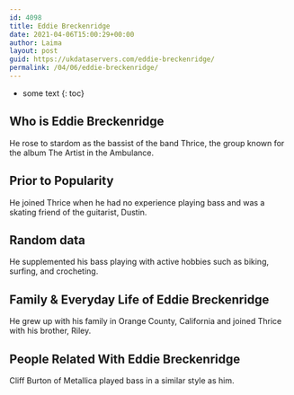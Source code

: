 ```yaml
---
id: 4098
title: Eddie Breckenridge
date: 2021-04-06T15:00:29+00:00
author: Laima
layout: post
guid: https://ukdataservers.com/eddie-breckenridge/
permalink: /04/06/eddie-breckenridge/
---
```


* some text
{: toc}


## Who is Eddie Breckenridge
                  
                  
                  
He rose to stardom as the bassist of the band Thrice, the group known for the album The Artist in the Ambulance.
                  
              
            
              
            
                
                
                
## Prior to Popularity
                  
                  
                  
He joined Thrice when he had no experience playing bass and was a skating friend of the guitarist, Dustin.
                  
              
            
              
            
                
                
                
## Random data
                  
                  
                  
He supplemented his bass playing with active hobbies such as biking, surfing, and crocheting.
                  
              
            
              
            
                
                
                
## Family & Everyday Life of Eddie Breckenridge
                  
                  
                  
He grew up with his family in Orange County, California and joined Thrice with his brother, Riley.
                  
              
            
              
            
                
                
                
## People Related With Eddie Breckenridge
                  
                  
                  
Cliff Burton of Metallica played bass in a similar style as him.
                  
              
            
              
            
                
              
            
              
              
            
            
              
            
          
          
          